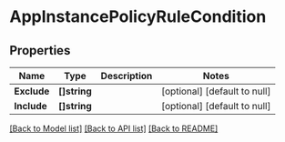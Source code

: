 # AppInstancePolicyRuleCondition

## Properties
Name | Type | Description | Notes
------------ | ------------- | ------------- | -------------
**Exclude** | **[]string** |  | [optional] [default to null]
**Include** | **[]string** |  | [optional] [default to null]

[[Back to Model list]](../README.md#documentation-for-models) [[Back to API list]](../README.md#documentation-for-api-endpoints) [[Back to README]](../README.md)


